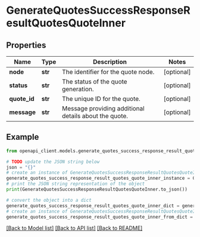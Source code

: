 # GenerateQuotesSuccessResponseResultQuotesQuoteInner


## Properties

Name | Type | Description | Notes
------------ | ------------- | ------------- | -------------
**node** | **str** | The identifier for the quote node. | [optional] 
**status** | **str** | The status of the quote generation. | [optional] 
**quote_id** | **str** | The unique ID for the quote. | [optional] 
**message** | **str** | Message providing additional details about the quote. | [optional] 

## Example

```python
from openapi_client.models.generate_quotes_success_response_result_quotes_quote_inner import GenerateQuotesSuccessResponseResultQuotesQuoteInner

# TODO update the JSON string below
json = "{}"
# create an instance of GenerateQuotesSuccessResponseResultQuotesQuoteInner from a JSON string
generate_quotes_success_response_result_quotes_quote_inner_instance = GenerateQuotesSuccessResponseResultQuotesQuoteInner.from_json(json)
# print the JSON string representation of the object
print(GenerateQuotesSuccessResponseResultQuotesQuoteInner.to_json())

# convert the object into a dict
generate_quotes_success_response_result_quotes_quote_inner_dict = generate_quotes_success_response_result_quotes_quote_inner_instance.to_dict()
# create an instance of GenerateQuotesSuccessResponseResultQuotesQuoteInner from a dict
generate_quotes_success_response_result_quotes_quote_inner_from_dict = GenerateQuotesSuccessResponseResultQuotesQuoteInner.from_dict(generate_quotes_success_response_result_quotes_quote_inner_dict)
```
[[Back to Model list]](../README.md#documentation-for-models) [[Back to API list]](../README.md#documentation-for-api-endpoints) [[Back to README]](../README.md)


